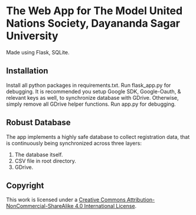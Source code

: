 # The Web App for The Model United Nations Society, Dayananda Sagar University
Made using Flask, SQLite.

## Installation
Install all python packages in requirements.txt.
Run flask_app.py for debugging.
It is recommended you setup Google SDK, Google-Oauth, & relevant keys as well, to synchronize database with GDrive. Otherwise, simply remove all GDrive helper functions.
Run app.py for debugging.

## Robust Database
The app implements a highly safe database to collect registration data, that is continuously being synchronized across three layers:
1. The database itself.
2. CSV file in root directory.
3. GDrive.

## Copyright

This work is licensed under a
[Creative Commons Attribution-NonCommercial-ShareAlike 4.0 International License][cc-by-nc-sa].

[cc-by-nc-sa]: http://creativecommons.org/licenses/by-nc-sa/4.0/

